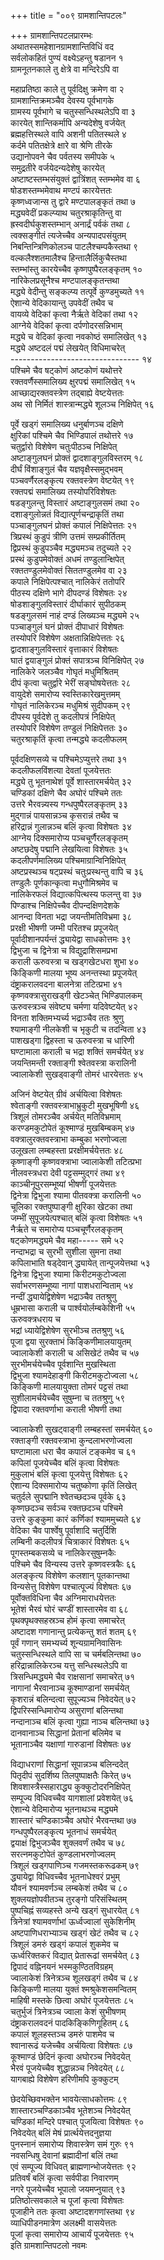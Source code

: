 +++
title = "००९ ग्रामशान्तिपटलः"

+++
ग्रामशान्तिपटलप्रारम्भः    
अथातस्समहेशानग्रामशान्तिविधिं वद  
सर्वलोकहितं पुण्यं वक्ष्येऽहन्तु षडानन १  
ग्रामनूतनकाले तु क्षेत्रे वा मन्दिरेऽपि वा  

महाप्रतिष्ठा काले तु पूर्वदिक्षु क्रमेण वा २  
ग्रामशान्तिक्रमञ्चैव देवस्य पूर्वभागके  
ग्रामस्य पूर्वभागे च चतुस्सन्धिस्थलेऽपि वा ३  
कारयेत् शान्तिकर्मापि अन्यदेशेषु वर्जयेत्  
ब्रह्महत्तिस्थले वापि अशनी पतितस्थले ४  
कर्दमे पतितक्षेत्रे क्षारे वा श्रेणि तीरके  
उद्यानोपवने चैव पर्वतस्य समीपके ५  
समुद्रतीरे वर्जयेदन्यदेशेषु कारयेत्  
अष्टाष्टस्तम्भसंयुक्तं द्वात्रिंशत् स्तम्भमेव वा ६  
षोडशस्तम्भमेवाथ मण्टपं कारयेत्ततः  
कृष्णध्वजान्स तु द्वारे मण्टपालङ्कृतं तथा ७  
मद्ध्यवेदीं प्रकल्प्याथ चतुरश्राकृतिन्तु वा  
ह्रस्वदीर्घकुशस्तम्भान् अनार्द्रं पर्वकं तथा ८  
त्वक्सङ्गीतं त्यजेच्चैव अन्यपादपसंयुतम्  
निबन्तिन्त्रिणिकोलञ्च पाटलैश्चम्पकैस्तथा ९  
वल्कलैश्शतमालैश्च हिन्तालैर्लिकुचैस्तथा  
स्तम्भांस्तु कारयेच्चैव कृष्णपुष्पैरलङ्कृतम् १०  
नारिकेलप्रसूनैश्च मण्टपालङ्कृतन्तथा  
मद्ध्ये वेदीन्तु सङ्कल्प्य तत्पूर्वे कुण्डमुच्यते ११  
ऐशान्ये वेदिकायान्तु उपवेदीं तथैव च  
वायव्ये वेदिकां कृत्वा नैर्ऋते वेदिकां तथा १२  
आग्नेये वेदिकां कृत्वा दर्पणोदरसन्निभाम्  
मद्ध्ये च वेदिकां कृत्वा नवकोष्ठं समालिखेत् १३  
मद्ध्ये अष्टदलं पद्मं लेखयेत् विधिमाचरेत्  
-------------------------------- १४  
पश्चिमे चैव षट्कोणं अष्टकोणं यथोत्तरे  
रक्तवर्णैस्समालिख्य क्षुरपद्मं समालिखेत् १५  
आच्छाद्यरक्तवस्त्रेण तद्बाह्ये वेष्टयेत्ततः  
अथ सो निर्मितं शास्त्रान्मद्ध्ये शूलञ्च निक्षिपेत् १६  

पूर्वे खड्गं समालिख्य धनुर्बाणञ्च दक्षिणे  
क्षुरिकां पश्चिमे चैव भिण्डिपालं तथोत्तरे १७  
चतुर्द्वारो विशेषेण चतुःपीठञ्च निक्षिपेत्  
अष्टाङ्गुलघनं प्रोक्तं द्वादशाङ्गुलविस्तरम् १८  
दीर्घं विंशाङ्गुलं चैव यज्ञवृक्षैस्समुद्भवम्  
पञ्चवर्णैरलङ्कृत्य रक्तवस्त्रेण वेष्टयेत् १९  
रक्तपद्मं समालिख्य तस्योपरिविशेषतः  
षडङ्गुलन्तु विस्तारं अष्टाङ्गुलसमं तथा २०  
दशाङ्गुलोन्नतं विद्यात्पूर्णचन्द्राकृतिं तथा  
पञ्चाङ्गुलघनं प्रोक्तं कपालं निक्षिपेत्ततः २१  
त्रिप्रस्थं कुडुपं त्रीणि उत्तमं सम्प्रकीर्तितम्  
द्विप्रस्थं कुडुपञ्चैव मद्ध्यमञ्च तदुच्यते २२  
प्रस्थं कुडुपमेवोक्तं अधमं तण्डुलान्क्षिपेत्  
रक्ततण्डुलमेवोक्तं सिततण्डुलमेव वा २३  
कपाले निक्षिपेत्पश्चात् नालिकेरं ततोपरि  
पीठस्य दक्षिणे भागे दीपदण्डं विशेषतः २४  
षोडशाङ्गुलविस्तारं दीर्घाकारं सुपीठकम्  
षडङ्गुलसमं नाहं दण्डं लिख्यञ्च मद्ध्यमे २५  
पञ्चाङ्गुलं घनं प्रोक्तं दीपाधारं विशेषतः  
तस्योपरि विशेषेण अक्षतान्निक्षिपेत्ततः २६  
द्वादशाङ्गुलविस्तारं वृत्ताकारं विशेषतः  
घातं द्वयाङ्गुलं प्रोक्तं सपात्रञ्च विनिक्षिपेत् २७  
नालिकेरे जलञ्चैव गोघृतं मधुमिश्रितम्  
दीपं कृत्वा चतुर्द्वारे भेरीं सङ्घोषयेत्ततः २८  
वायुदेशे समारोप्य स्वस्तिकारेखमुत्तमम्  
गोघृतं नालिकेरञ्च मधुमिश्रं सुदीपकम् २९  
दीपस्य पूर्वदेशे तु कदलीपत्रं निक्षिपेत्  
तस्योपरि विशेषेण तण्डुलं निक्षिपेत्ततः ३०  
चतुरश्राकृतिं कृत्वा तन्मद्ध्ये कदलीफलम्  

पूर्वदक्षिणसव्ये च पश्चिमेऽप्युत्तरे तथा ३१  
कदलीफलविंशत्या देवतां पूजयेत्ततः  
मद्ध्ये तु भूतनाथेशं पूर्वे शास्तारमर्चयेत् ३२  
चण्डिकां दक्षिणे चैव अघोरं पश्चिमे ततः  
उत्तरे भैरवन्न्यस्य गन्धपुष्पैरलङ्कृतम् ३३  
मुद्गान्नं पायसान्नञ्च कृसरान्नं तथैव च  
हरिद्रान्नं गुलान्नञ्च बलिं कृत्वा विशेषतः ३४  
आग्नेय दिक्समारोप्य पञ्चचूर्णैरलङ्कृतम्  
अष्टछदेषु पद्मानि लेखयित्वा विशेषतः ३५  
कदलीपर्णमालिख्य पश्चिमाग्रान्विनिक्षिपेत्  
अष्टप्रस्थञ्च षट्प्रस्थं चतुःप्रस्थन्तु वापि च ३६  
तण्डुलैः पूर्णकान्कृत्वा मधुगौमिश्रमेव च  
नालिकेरफलं विद्यात्कपित्थस्य फलन्तु वा ३७  
पिण्डाश्च निक्षिपेच्चैव दीपन्दक्षिणदेशके  
आनन्दा विनता भद्रा जयन्तीमतिविभ्रमा ३८  
प्ररक्षी भीषणी जम्भी परितश्च प्रपूजयेत्  
पूर्वादीशानपर्यन्तं द्ध्यायेद्वा साधकोत्तमः ३९  
द्विभुजा च द्विनेत्रा च विद्युद्राशिसमप्रभा  
कराली ऊरुवस्त्रा च खड्गखेटधरा शुभा ४०  
किङ्किणी मालया भूष्य अनन्तस्था प्रपूजयेत्  
दंष्ट्राकरालवदना बालनेत्रा तटित्प्रभा ४१  
कृष्णवक्त्रासुराखड्गी खेटञ्चेत् भिण्डिपालकम्  
ऊरुवस्त्रञ्च संवेष्ट्य चर्मणा यदिवेष्टयेत् ४२  
विनता शक्तिमभ्यर्च्य भद्राञ्चैव ततः श्रुणु  
श्यामाङ्गी नीलकेशी च भृकुटी च तदन्विता ४३  
पाशखड्गा द्विहस्ता च ऊरुवस्त्रा च धारिणी  
घण्टामाला कराली च भद्रा शक्तिं समर्चयेत् ४४  
जयन्तिमन्ती रक्ताङ्गी श्वेतवस्त्रा करालिनी  
ज्वालाकेशी सुखड्वाङ्गी तोमरं धारयेत्ततः ४५  

अजिनं वेष्टयेत् ग्रीवं अर्चयित्वा विशेषतः  
श्वेताङ्गी रक्तवस्त्राभाभ्रुकुटी मुखभूषिणी ४६  
त्रिशूलं तोमरञ्चैव अर्चयेत् मतिविभ्रमाम्  
करण्डमकुटोपेतं कूश्माण्डं मुखबिम्बकम् ४७  
वक्त्रालुरक्तवस्त्राभा कम्बुका भरणोज्वला  
उलूखला लम्बहस्ता प्ररक्षीमर्चयेत्ततः ४८  
कृष्णाङ्गी कृष्णवक्त्राभा ज्वालाकेशी तटित्प्रभा  
नीलवस्त्रधरा देवी पट्टसम्मुद्गरं तथा ४९  
काञ्चीनूपुरसम्भूष्यां भीषणीं पूजयेत्ततः  
द्विनेत्रा द्विभुजा श्यामा पीतवक्त्रा करालिनी ५०  
चूलिका रक्तपुष्पाङ्गी क्षुरिका खेटका तथा  
जम्भीं सुपूजयेत्पश्चात् बलिं कृत्वा विशेषतः ५१  
नैर्ऋते च समारोप्य पञ्चचूर्णैरलङ्कृतम्  
षट्कोणमद्ध्यमे चैव महा----- समे ५२  
नन्दाभद्रा च सुरभी सुशीला सुमना तथा  
कपिलाभाति षड्देवान् द्ध्यायेत् तान्पूजयेत्तथा ५३  
द्विनेत्रा द्विभुजा श्यामा किरीटमकुटोज्वला  
सर्वाभरणसम्भूष्या नागां पाशधरान्विताम् ५४  
नन्दीं द्ध्यायेद्विशेषेण भद्राञ्चैव ततश्रुणु  
धूम्रभासा कराली च पार्श्वयोर्लम्बकेशिनी ५५  
ऊरुवक्त्रधराय च  
भद्रां ध्यायेद्विशेषेण सुरभीञ्च ततश्रुणु ५६  
पूजा द्वया सुरक्ताभं किङ्किणीमालयायुतम्  
ज्वालाकेशी कराली च असिखेटं तथैव च ५७  
सुरभीमर्चयेच्चैव पूर्वशान्ति मुखस्थिता  
द्विभुजा श्यामदेहाङ्गी किरीटमकुटोज्वला ५८  
किङ्किणी मालयायुक्ता तोमरं पट्टसं तथा  
सुशीलामर्चयेच्चैव सुषुम्ना च ततश्रुणु ५९  
द्विपादा रक्तवर्णाभा कराली भीषणी तथा  

ज्वालाकेशी सुखट्वाङ्गी लम्बहस्तां समर्चयेत् ६०  
रक्ताङ्गी रक्तवस्त्राभा कुन्दलाभरणोज्वला  
घण्टामाला धरा चैव कपालं टङ्कमेव च ६१  
कपिलां पूजयेच्चैव बलिं कृत्वा विशेषतः  
मुकुलाभं बलिं कृत्वा पूजयेत्तु विशेषतः ६२  
ऐशान्य दिक्समारोप्य चतुष्कोणा कृतिं लिखेत्  
चतुर्दले सुपद्मानि श्वेतच्छदञ्च पूर्वके ६३  
कृष्णछदञ्च सर्वञ्च रक्तछदञ्च पश्चिमे  
उत्तरे कुङ्कुमा कारं कर्णिकां श्याममुच्यते ६४  
वेदिका चैव पार्श्वेषु पूर्वाशादि चतुर्दिशि  
लम्बिनी कदलीपत्रं चित्राकारं विशेषतः ६५  
पूगस्तम्बकसव्ये च नालिकेरसुषुम्नकैः  
पश्चिमे चैव विन्यस्य उत्तरे कृष्णवस्त्रकैः ६६  
अलङ्कृत्य विशेषेण कलशान् पूतकान्तथा  
विन्यसेत्तु विशेषेण पश्चात्पूज्यं विशेषतः ६७  
पूर्वोक्तविधिना चैव अग्निमाराधयेत्ततः  
भूतेशं भैरवं घोरं चण्डीं शास्तारमेव वा ६८  
पृथक्पृथक्सहस्रञ्च होमं कृत्वा समाचरेत्  
अष्टादश गणानान्तु प्रत्येकन्तु शतं शतम् ६९  
पूर्वं गणान् समभ्यर्च्य शून्यग्रामनिवासिनः  
चतुस्सन्धिस्थले वापि सा च चर्मबलिन्तथा ७०  
हरिद्रान्नालिकेरञ्च यत्तु सन्धिस्थलेऽपि वा  
त्रिसन्धिमद्ध्यमे चैव राक्षसानां समाचरेत् ७१  
नागानां भैरवानाञ्च कूश्माण्डानां समर्चयेत्  
कृशरान्नं बलिन्दत्वा सुपूज्यञ्च निवेदयेत् ७२  
द्विपरिस्सन्धिमारोप्य असुराणां बलिन्तथा  
नन्दानाञ्च बलिं कृत्वा गुह्या नाञ्च बलिन्तथा ७३  
दानवानाञ्च सिद्धानां प्रेतानां बलिमेव च  
भूतानाञ्चैव यक्षाणां गारुडानां विशेषतः ७४  

विद्याधराणां सिद्धानां सूपान्नञ्च बलिन्ददेत्  
पितृदीपं सुदर्शिष्य तिलपुष्पाक्षतैः किरेत् ७५  
शिवशास्त्रैस्सहाराद्ध्य कुक्कुटोदरनिक्षिपेत्  
सम्पूज्य विधिवच्चैव यागशालां प्रवेशयेत् ७६  
ऐशान्ये वेदिमारोप्य भूतनाथञ्च मद्ध्यमे  
शास्तारं चण्डिकाञ्चैव अघोरं भैरवन्तथा ७७  
गन्धपुष्पैरलङ्कृत्य भूतनाधं समर्चयेत्  
द्वयाक्षं द्विभुजञ्चैव शुक्लवर्णं तथैव च ७८  
सरत्नमकुटोपेतं कुण्डलाभरणोज्वलम्  
त्रिशूलं खड्गपाणिञ्च गजमस्तकरूढकम् ७९  
द्ध्यायेद्वा विधिवच्चैव भूतनाधेश्वरं प्रभुम्  
यौवनं श्यामवर्णञ्च लम्बकेशं तथैव च ८०  
शुक्लयज्ञोपवीतञ्च तुरङ्गो परिसंस्थितम्  
पुष्पचिह्नं सव्यहस्ते अन्ये खड्गं सुधारयेत् ८१  
त्रिनेत्रां श्यामवर्णाभां ऊर्ध्वज्वालां सुकेशिनीम्  
अष्टपाणिधराभ्याञ्च खड्गं खेटं तथैव च ८२  
त्रिशूलं डमरुं खड्गं कपालं शुकमेव च  
ऊर्ध्वरिक्तकरं विद्यात् प्रेतारूढां समर्चयेत् ८३  
द्विपादं वह्निनयनं भस्मकुण्ठितविग्रहम्  
ज्वालाकेशं त्रिनेत्रञ्च शूलखड्गं तथैव च ८४  
किङ्किणी मालया युक्तं श्मश्रुकेशसमन्वितम्  
माहिषी मस्तके छित्वा अघोरं पूजयेत्ततः ८५  
चतुर्भुजं त्रिनेत्रञ्च ज्वाला केशं सुभीषणम्  
दंष्ट्राकरालवदनं पादकिङ्किणिगूहितम् ८६  
कपालं शूलहस्तञ्च डमरुं पाशमेव च  
श्वानारूढं यजेच्चैव अर्चयित्वा विशेषतः ८७  
कूश्माण्डं छेदिनं कृत्वा अघोरञ्च निवेदयेत्  
भैरवं पूजयेच्चैव शुद्धान्नञ्च निवेदयेत् ८८  
यागबाह्ये विशेषेण हरिणीमपि कुक्कुटम्  

छेदयेच्छिवभक्तेन भावयेत्साधकोत्तमः ८९  
शास्तारञ्चण्डिकाञ्चैव भूतेशञ्च निवेदयेत्  
चण्डिकां मन्दिरे पश्चात् पूजयित्वा विशेषतः ९०  
निवेदयेत् बलिं मेषं प्रार्त्थयेत्तदनुज्ञया  
पुनस्नानं समारोप्य शिवास्त्रेण समं गुरुः ९१  
नवसन्धिषु देवानां ब्रह्मादीनां बलिं तथा  
एवं सम्पूज्य विधिवत् ब्राह्मणान्भोजयेत्ततः ९२  
प्रतिवर्षं बलिं कृत्वा सर्वपीडा निवारणम्  
नगरे पूजयेच्चैव भूपालो जयमप्नुयात् ९३  
प्रतिष्ठोत्सवकाले च पूजां कृत्वा विशेषतः  
पूजाहीने ततः कृत्वा अष्टादशगणांस्तथा ९४  
व्याधिपीडनमात्रेण अलक्ष्मी वासयेत्ततः  
पूजां कृत्वा समारोप्य आचार्यं पूजयेत्ततः ९५  
इति ग्रामशान्तिपटलो नवमः  
